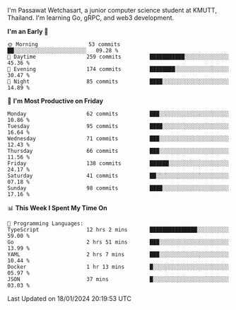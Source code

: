 
I'm Passawat Wetchasart, a junior computer science student at KMUTT, Thailand. I'm learning Go, gRPC, and web3 development.



<!--START_SECTION:waka-->
**I'm an Early 🐤** 

```text
🌞 Morning                53 commits          ██░░░░░░░░░░░░░░░░░░░░░░░   09.28 % 
🌆 Daytime                259 commits         ███████████░░░░░░░░░░░░░░   45.36 % 
🌃 Evening                174 commits         ████████░░░░░░░░░░░░░░░░░   30.47 % 
🌙 Night                  85 commits          ████░░░░░░░░░░░░░░░░░░░░░   14.89 % 
```
📅 **I'm Most Productive on Friday** 

```text
Monday                   62 commits          ███░░░░░░░░░░░░░░░░░░░░░░   10.86 % 
Tuesday                  95 commits          ████░░░░░░░░░░░░░░░░░░░░░   16.64 % 
Wednesday                71 commits          ███░░░░░░░░░░░░░░░░░░░░░░   12.43 % 
Thursday                 66 commits          ███░░░░░░░░░░░░░░░░░░░░░░   11.56 % 
Friday                   138 commits         ██████░░░░░░░░░░░░░░░░░░░   24.17 % 
Saturday                 41 commits          ██░░░░░░░░░░░░░░░░░░░░░░░   07.18 % 
Sunday                   98 commits          ████░░░░░░░░░░░░░░░░░░░░░   17.16 % 
```


📊 **This Week I Spent My Time On** 

```text
💬 Programming Languages: 
TypeScript               12 hrs 2 mins       ███████████████░░░░░░░░░░   59.00 % 
Go                       2 hrs 51 mins       ███░░░░░░░░░░░░░░░░░░░░░░   13.99 % 
YAML                     2 hrs 7 mins        ███░░░░░░░░░░░░░░░░░░░░░░   10.44 % 
Docker                   1 hr 13 mins        █░░░░░░░░░░░░░░░░░░░░░░░░   05.97 % 
JSON                     37 mins             █░░░░░░░░░░░░░░░░░░░░░░░░   03.03 % 
```


 Last Updated on 18/01/2024 20:19:53 UTC
<!--END_SECTION:waka-->

<!--
**markpassawat/markpassawat** is a ✨ _special_ ✨ repository because its `README.md` (this file) appears on your GitHub profile.

Here are some ideas to get you started:

- 🔭 I’m currently working on ...
- 🌱 I’m currently learning ...
- 👯 I’m looking to collaborate on ...
- 🤔 I’m looking for help with ...
- 💬 Ask me about ...
- 📫 How to reach me: ...
- 😄 Pronouns: He/Him
- ⚡ Fun fact: ...
-->
